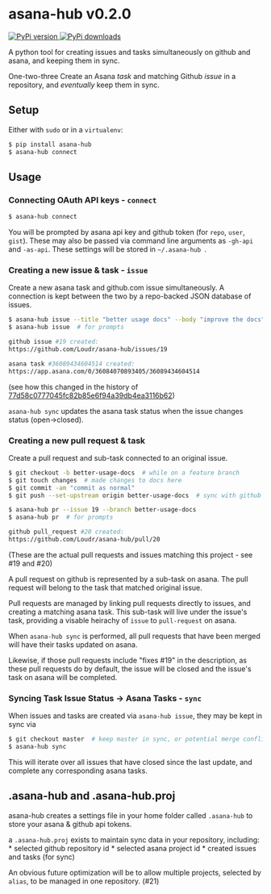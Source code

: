 # asana-hub v0.2.0

[ ![PyPi version](https://img.shields.io/pypi/v/asana-hub.svg) ](https://pypi.python.org/pypi/asana-hub)
[ ![PyPi downloads](https://img.shields.io/pypi/dm/asana-hub.svg) ](https://pypi.python.org/pypi/asana-hub)

A python tool for creating issues and tasks simultaneously on github and asana, and keeping them in sync.

One-two-three Create an Asana *task* and matching Github *issue* in a repository,
and _eventually_ keep them in sync.

## Setup

Either with `sudo` or in a `virtualenv`:

```bash
$ pip install asana-hub
$ asana-hub connect
```

## Usage

### Connecting OAuth API keys - `connect`

```bash
$ asana-hub connect
```

You will be prompted by asana api key and github token (for `repo`, `user`, `gist`).
These may also be passed via command line arguments as `-gh-api` and `-as-api`.
These settings will be stored in `~/.asana-hub `.

### Creating a new issue & task - `issue`

Create a new asana task and github.com issue simultaneously. A connection is kept
between the two by a repo-backed JSON database of issues.

```bash
$ asana-hub issue --title "better usage docs" --body "improve the docs"
$ asana-hub issue  # for prompts

github issue #19 created:
https://github.com/Loudr/asana-hub/issues/19

asana task #36089434604514 created:
https://app.asana.com/0/36084070893405/36089434604514
```

(see how this changed in the history of [77d58c0777045fc82b85e6f94a39db4ea3116b62](https://github.com/Loudr/asana-hub/commit/77d58c0777045fc82b85e6f94a39db4ea3116b62))

`asana-hub sync` updates the asana task status when the issue changes status (open->closed).

### Creating a new pull request & task

Create a pull request and sub-task connected to an original issue.

```bash
$ git checkout -b better-usage-docs  # while on a feature branch
$ git touch changes  # made changes to docs here
$ git commit -am "commit as normal"
$ git push --set-upstream origin better-usage-docs  # sync with github

$ asana-hub pr --issue 19 --branch better-usage-docs
$ asana-hub pr  # for prompts

github pull_request #20 created:
https://github.com/Loudr/asana-hub/pull/20
```

(These are the actual pull requests and issues matching this project - see #19 and #20)

A pull request on github is represented by a sub-task on asana.
The pull request will belong to the task that matched original issue.

Pull requests are managed by linking pull requests directly to issues,
and creating a matching asana task. This sub-task will live under the
issue's task, providing a visable heirachy of `issue` to `pull-request`
on asana.

When `asana-hub sync` is performed, all pull requests that have been merged
will have their tasks updated on asana.

Likewise, if those pull requests include "fixes #19" in the description,
as these pull requests do by default, the issue will be closed and the
issue's task on asana will be completed.

### Syncing Task Issue Status -> Asana Tasks - `sync`

When issues and tasks are created via `asana-hub issue`, they may be kept in sync via
```bash
$ git checkout master  # keep master in sync, or potential merge conflicts loom
$ asana-hub sync
```

This will iterate over all issues that have closed since the last update, and
complete any corresponding asana tasks.

## .asana-hub and .asana-hub.proj

asana-hub creates a settings file in your home folder called `.asana-hub` to store your asana & github api tokens.

a `.asana-hub.proj` exists to maintain sync data in your repository, including:
    * selected github repository id
    * selected asana project id
    * created issues and tasks (for sync)

An obvious future optimization will be to allow multiple projects,
selected by `alias`, to be managed in one repository. (#21)


